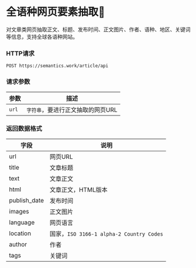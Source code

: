 # 全语种网页要素抽取📑

对文章类网页抽取正文、标题、发布时间、正文图片、作者、语种、地区、关键词等信息，支持全球各语种网站。

### HTTP请求

`POST https://semantics.work/article/api`

### 请求参数

参数 | 描述
--------- | -------
`url` | `字符串`，要进行正文抽取的网页URL

### 返回数据格式

字段 | 说明
--- | ---
url|网页URL
title|文章标题
text|文章正文
html|文章正文，HTML版本
publish_date|发布时间
images|正文图片
language|网页语言
location|国家，`ISO 3166-1 alpha-2 Country Codes`
author|作者
tags|关键词

